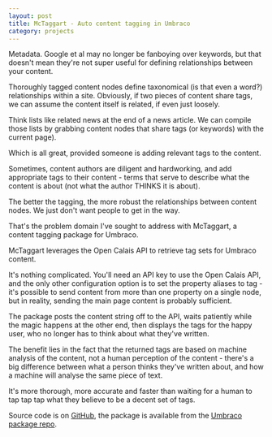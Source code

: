 ```yaml
---
layout: post
title: McTaggart - Auto content tagging in Umbraco
category: projects
---
```


Metadata. Google et al may no longer be fanboying over keywords, but that doesn't mean they're not super useful for defining relationships between your content.

Thoroughly tagged content nodes define taxonomical (is that even a word?) relationships within a site. Obviously, if two pieces of content share tags, we can assume the content itself is related, if even just loosely.

Think lists like related news at the end of a news article. We can compile those lists by grabbing content nodes that share tags (or keywords) with the current page).

Which is all great, provided someone is adding relevant tags to the content.

Sometimes, content authors are diligent and hardworking, and add appropriate tags to their content - terms that serve to describe what the content is about (not what the author THINKS it is about).

The better the tagging, the more robust the relationships between content nodes. We just don't want people to get in the way.

That's the problem domain I've sought to address with McTaggart, a content tagging package for Umbraco.

McTaggart leverages the Open Calais API to retrieve tag sets for Umbraco content. 

It's nothing complicated. You'll need an API key to use the Open Calais API, and the only other configuration option is to set the property aliases to tag - it's possible to send content from more than one property on a single node, but in reality, sending the main page content is probably sufficient.

The package posts the content string off to the API, waits patiently while the magic happens at the other end, then displays the tags for the happy user, who no longer has to think about what they've written.

The benefit lies in the fact that the returned tags are based on machine analysis of the content, not a human perception of the content - there's a big difference between what a person thinks they've written about, and how a machine will analyse the same piece of text.

It's more thorough, more accurate and faster than waiting for a human to tap tap tap what they believe to be a decent set of tags. 

Source code is on [GitHub](https://github.com/nathanwoulfe/McTaggart), the package is available from the [Umbraco package repo](https://our.umbraco.org/projects/backoffice-extensions/mctaggart-auto-tagging-for-umbraco/).

 
